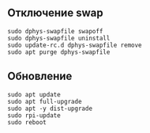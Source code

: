 ## Отключение swap

```
sudo dphys-swapfile swapoff
sudo dphys-swapfile uninstall
sudo update-rc.d dphys-swapfile remove
sudo apt purge dphys-swapfile
```

## Обновление

```
sudo apt update
sudo apt full-upgrade
sudo apt -y dist-upgrade
sudo rpi-update
sudo reboot
```
